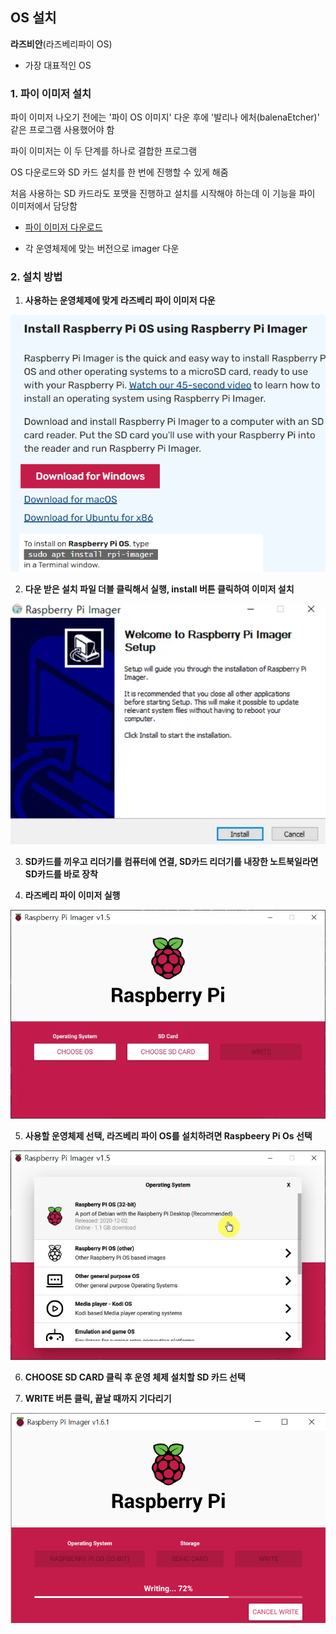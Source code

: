 ## OS 설치

**라즈비안**(라즈베리파이 OS) 

- 가장 대표적인 OS

### 1. **파이 이미저 설치**

파이 이미저 나오기 전에는 '파이 OS 이미지' 다운 후에 '발리나 에처(balenaEtcher)' 같은 프로그램 사용했어야 함

파이 이미저는 이 두 단계를 하나로 결합한 프로그램

OS 다운로드와 SD 카드 설치를 한 번에 진행할 수 있게 해줌

처음 사용하는 SD 카드라도 포맷을 진행하고 설치를 시작해야 하는데 이 기능을 파이 이미저에서 담당함

- [파이 이미저 다운로드](https://www.raspberrypi.org/software/)

- 각 운영체제에 맞는 버전으로 imager 다운


### 2. **설치 방법**

1) **사용하는 운영체제에 맞게** **라즈베리 파이 이미저 다운**

![](./image/OsInstall_1.png)

2) **다운 받은 설치 파일 더블 클릭해서 실행, install 버튼 클릭하여 이미저 설치**

![](./image/OsInstall_2.png)

3) **SD카드를 끼우고 리더기를 컴퓨터에 연결, SD카드 리더기를 내장한 노트북일라면 SD카드를 바로 장착**

4) **라즈베리 파이 이미저 실행**

![](./image/OsInstall_3.png)

5) **사용할 운영체제 선택, 라즈베리 파이 OS를 설치하려면 Raspbeery Pi Os 선택**

![](./image/OsInstall_4.png)

6) **CHOOSE SD CARD 클릭 후 운영 체제 설치할 SD 카드 선택**

7) **WRITE 버튼 클릭, 끝날 때까지 기다리기**

![](./image/OsInstall_5.png)
